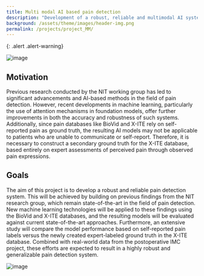 ```yaml
---
title: Multi modal AI based pain detection
description: "Development of a robust, reliable and multimodal AI system for the pain quantification"
background: /assets/theme/images/header-img.png
permalink: /projects/project_MM/
---
```


{: .alert .alert-warning}
 
![image](/paindetection_nit/assets/theme/images/VAS_BPS.png)

## Motivation

Previous research conducted by the NIT working group has led to significant advancements and AI-based methods in the field of pain detection. However, recent developments in machine learning, particularly the use of attention mechanisms in foundation models, offer further improvements in both the accuracy and robustness of such systems. Additionally, since pain databases like BioVid and X-ITE rely on self-reported pain as ground truth, the resulting AI models may not be applicable to patients who are unable to communicate or self-report. Therefore, it is necessary to construct a secondary ground truth for the X-ITE database, based entirely on expert assessments of perceived pain through observed pain expressions.

## Goals

The aim of this project is to develop a robust and reliable pain detection system. This will be achieved by building on previous findings from the NIT research group, which remain state-of-the-art in the field of pain detection. New machine learning technologies will be applied to these findings using the BioVid and X-ITE databases, and the resulting models will be evaluated against current state-of-the-art approaches. Furthermore, an extensive study will compare the model performance based on self-reported pain labels versus the newly created expert-labeled ground truth in the X-ITE database. Combined with real-world data from the postoperative IMC project, these efforts are expected to result in a highly robust and generalizable pain detection system.

 
![image](/paindetection_nit/assets/theme/images/Mindmap_AI_MM.png)
